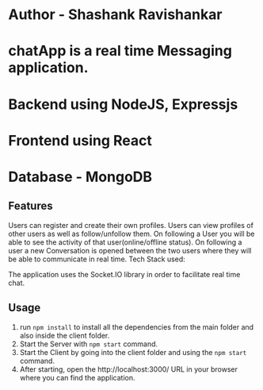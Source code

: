 # Author - Shashank Ravishankar

# chatApp is a real time Messaging application.

# Backend using NodeJS, Expressjs
# Frontend using React
# Database - MongoDB

## Features
Users can register and create their own profiles.
Users can view profiles of other users as well as follow/unfollow them.
On following a User you will be able to see the activity of that user(online/offline status).
On following a user a new Conversation is opened between the two users where they will be able to communicate in real time.
Tech Stack used:

The application  uses the Socket.IO library in order to facilitate real time chat.


## Usage

1. run `npm install` to install all the dependencies from the main folder and also inside the client folder.   
2. Start the Server with `npm start` command. 
3. Start the Client by going into the client folder and using the `npm start` command. 
4. After starting, open the http://localhost:3000/ URL in your browser where you can find the application. 
